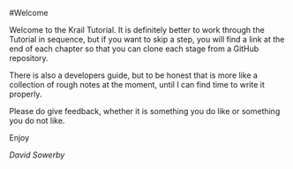 #Welcome

Welcome to the Krail Tutorial.  It is definitely better to work through the Tutorial in sequence, but if you want to skip a step, you will find a link at the end of each chapter so that you can clone each stage from a GitHub repository.
 
There is also a developers guide, but to be honest that is more like a collection of rough notes at the moment, until I can find time to write it properly.


Please do give feedback, whether it is something you do like or something you do not like.


Enjoy


*David Sowerby*